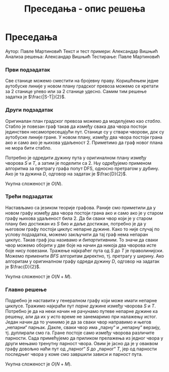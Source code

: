 ﻿---
title: Преседања - опис решења
---

# Преседања

Аутор: Павле Мартиновић
Текст и тест примери: Александар Вишњић
Анализа решења: Александар Вишњић
Тестирање: Павле Мартиновић

### Први подзадатак
Све станице можемо сместити на бројевну праву. Коришћењем једне аутобуске линије у новом плану градског превоза можемо се кретати за $2$ станице улево или за $2$ станице удесно. Самим тим решење задатка је $\frac{|S-T|}{2}$.


### ﻿Други подзадатак
Оригиналан план градског превоза можемо да моделујемо као *стабло*. Стабло је повезан граф такав да између свака два чвора постоји јединствен несамопресецајући пут. Станице су у ствари чворови, док су аутобуске линије гране. У новом плану, између два чвора постоји грана ако и само ако је њихова удаљеност $2$. Приметимо да граф новог плана не мора бити стабло. 

Потребно је одредити дужину пута у оригиналном плану између чворова $S$ и $T$, а затим је поделити са $2$. Њу одређујемо применом алгоритма за претрагу графа попут DFS, односно претрагом у дубину. Ако је та дужина $D$, одговор на задатак је $\frac{D}{2}$.

Укупна сложеност је $O(N)$.

### ﻿Трећи подзадатак
Настављамо са језиком теорије графова. Раније смо приметили да у новом графу између два чвора постоји грана ако и само ако је у старом графу њихова удаљеност била $2$. Да би сваки чвор који је у старом плану био достижан из $S$ био и даље достижан, потребно је да у његовом графу постоји циклус непарне дужине. Како то није случај по услову подзадатка, можемо закључити да тај граф нема непаран циклус. Такав граф још називамо и *бипартитивним*. То значи да сваки чвор можемо обојити у две боје на начин да никоја два чворова исте боје нису повезани. Тражење најкраћег пута од $S$ до $T$ је праволинијски. Можемо применити $BFS$ алгоритам директно, тј. претрагу у ширину. Ако алгоритам у оригиналном графу одреди дужину $D$, одговор на задатак је $\frac{D}{2}$.

Укупна сложеност је $O(N+M)$.

### ﻿Главно решење
Подребно је наставити у генералном графу који може имати непарне циклусе. Тражимо најкраћи пут *парне* дужине између чворова $S$ и $T$. Потребно је да на неки начин не рачунамо путеве непарне дужине ка решењу, али да их у исто време не занемаримо при налажењу истог. Један начин да то учинимо је да за сваки чвор направимо и његов „непарни“ парњак. Дакле, сваки чвор има „парну“ и „непарну“ верзију, тј. дуплирали смо га. Гране постоје само између чворова различите парности. Сада примећујемо да приликом прелажења из једног чвора у други мењамо тренутну парност чвора. Овим је јасно да је у оваквом графу довољно наћи пут од „парног“ $S$ до „парног“ $T$, јер од парности последњег чвора у коме смо завршили зависи и парност пута.

Укупна сложеност је $O(N+M)$.
